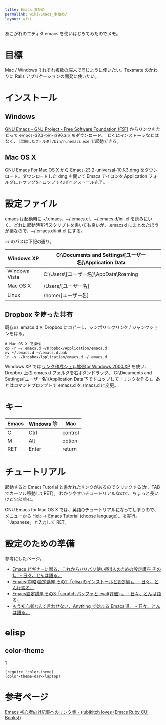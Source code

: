 ```yaml
---
title: Emacs 事始め
permalink: wiki/Emacs_事始め/
layout: wiki
---
```


あこがれのエディタ emacs を使いはじめてみたのでメモ。

目標
====

Mac / Windows それぞれ複数の端末で同じように使いたい。Textmate
のかわりに Rails アプリケーションの開発に使いたい。

インストール
============

Windows
-------

[GNU Emacs - GNU Project - Free Software Foundation
(FSF)](http://www.gnu.org/software/emacs/) からリンクをたどって
[emacs-23.2-bin-i386.zip](ftp://ftp.ring.gr.jp/pub/GNU/emacs/windows/emacs-23.2-bin-i386.zip)
をダウンロード。
とくにインストーラなどはなく、`[展開したフォルダ]/bin/runemacs.exe`
で起動できる。

Mac OS X
--------

[GNU Emacs For Mac OS X](http://emacsformacosx.com/) から
[Emacs-23.2-universal-10.6.3.dmg](http://emacsformacosx.com/emacs-builds/Emacs-23.2-universal-10.6.3.dmg)
をダウンロード。ダウンロードした dmg を開いて Emacs アイコンを
Application フォルダにドラッグ&ドロップすればインストール完了。

設定ファイル
============

emacs は起動時に \~/.emacs、\~/.emacs.el、\~/.emacs.d/init.el
を読みにいく。どれに起動時実行スクリプトを書いても良いが、.emacs.d
にまとめたほうが楽なので、\~/.emacs.d/init.el にする。

\~/ のパスは下記の通り。

|Windows XP|C:\\Documents and Settings\\[ユーザー名]\\Application Data|
|----------|----------------------------------------------------------|
|Windows Vista|C:\\Users\\[ユーザー名]\\AppData\\Roaming|
|Mac OS X|/Users/[ユーザー名]|
|Linux|/home/[ユーザー名]|

Dropbox を使った共有
--------------------

既存の .emacs.d を Dropbox にコピーし、シンボリックリンク /
ジャンクションをはる。

    # Mac OS X で操作
    cp -r ~/.emacs.d ~/Dropbox/Application/emacs.d
    mv ~/.emacs.d ~/.emacs.d.bak
    ln -s ~/Dropbox/Application/emacs.d ~/.emacs.d

Windows XP では [リンク作成シェル拡張for Windows
2000/XP](http://www.vector.co.jp/soft/winnt/util/se184746.html)
を使い、Dropbox 上の emacs.d フォルダを右ボタンドラッグ、 C:\\Documents
and Settings\\[ユーザー名]\\Application Data
下でドロップして「リンクを作る」。あとはコマンドプロンプトで emacs.d
を.emacs.d に変更。

キー
====

|Emacs|Windows 等|Mac|
|-----|----------|---|
|C|Ctrl|control|
|M|Alt|option|
|RET|Enter|return|

チュートリアル
==============

起動すると Emacs Tutorial
と書かれたリンクがあるのでクリックする(か、TABでカーソル移動してRET)。
わかりやすいチュートリアルなので、ちょっと長いけど全部読む。

GNU Emacs for Mac OS X
では、英語のチュートリアルになってしまうので、メニューから Help -\>
Emacs Tutorial (choose language)... を実行。「Japanese」と入力して RET。

設定のための準備
================

参考にしたページ。

-   [Emacs ビギナーに贈る、これからバリバリ使い隊!!人のための設定講座
    その1。 -
    日々、とんは語る。](http://d.hatena.ne.jp/tomoya/20090121/1232536106)
-   [Emacs(中略)設定講座 その2「elisp のインストールと設定編」。 -
    日々、とんは語る。](http://d.hatena.ne.jp/tomoya/20090124/1232822594)
-   [Emacs設定講座 その3「scratch バッファと eval(評価)」。 -
    日々、とんは語る。](http://d.hatena.ne.jp/tomoya/20090215/1234692209)
-   [もう初心者なんて言わせない、Anything で始まる Emacs 道。 -
    日々、とんは語る。](http://d.hatena.ne.jp/tomoya/20090423/1240456834)

elisp
=====

color-theme
-----------

[1](http://download.savannah.gnu.org/releases/color-theme/color-theme.el.gz)

    (require 'color-theme)
    (color-theme-dark-laptop)

参考ページ
==========

[Emacs 初心者向け記事へのリンク集 - (rubikitch loves (Emacs Ruby CUI
Books))](http://d.hatena.ne.jp/rubikitch/20090127/emacsnewbies)
